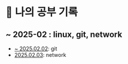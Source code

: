 # 📅 나의 공부 기록

## ~ 2025-02 : linux, git, network
- [~ 2025.02.02](https://github.com/100-hours-a-week/luckyPrice-til/blob/main/1%EC%9B%94~2%EC%9B%94/02-02.md): git
- [2025.02.03]([https://github.com/100-hours-a-week/luckyPrice-til/blob/main/1%EC%9B%94~2%EC%9B%94/02-02.md](https://github.com/100-hours-a-week/luckyPrice-til/blob/main/1%EC%9B%94~2%EC%9B%94/02-03.md)): network
